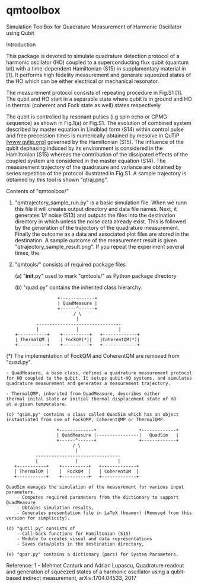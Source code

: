 # qmtoolbox
Simulation ToolBox for Quadrature Measurement of Harmonic Oscillator using Qubit

Introduction

This package is devoted to simulate quadrature detection protocol of a harmonic
oscilator (HO) coupled to a superconducting flux qubit (quantum bit) with 
a time-dependent Hamiltonian (S15) in supplamentary material in [1]. 
It performs high fedelity measurement and generate squeezed states of the HO
which can be either electrical or mechanical resonator.

The measurement protocol consists of repeating procedure in Fig.S1 [1]. 
The qubit and HO start in a separable state where qubit is in ground and HO 
in thermal (coherent and Fock state as well) states respectively.

The qubit is controlled by resonant pulses (i.g spin echo or CPMG sequence)
as shown in Fig.1(a) or Fig.S1. The evolution of combined system described by 
master equation in Lindblad form (S14) within control pulse and 
free precession times is numerically obtained by mesolve in QuTiP 
[www.qutip.org] governed by the Hamiltonian (S15). 
The influence of the qubit dephasing induced by its environment is considered 
in the Hamiltonian (S15) whereas the contribution of the dissipated effects 
of the coupled system are considered in the master equation (S14).
The measurement trajectory of the quadrature and variance are obtained by 
series repetition of the protocol illustrated in Fig.S1.
A sample trajectory is obtained by this tool is shown "qtraj.png".

Contents of "qmtoolbox/"

1) "qmtrajectory_sample_run.py" is a basic simulation file. 
When we runn this file it will creates output directory and data file names.
Next, it generates 1/f noise (S13) and outputs the files into the destination 
directory in which unless the noise data already exist. This is followed by 
the generation of the trajectory of the quadrature measurement. Finally 
the outcome as a data and associated plot files are stored in the destination. 
A sample outcome of the measurement result is given "qtrajectory_sample_result.png".
If you repeat the experiment several times, the 

2) "qmtools/" consists of required package files
	
	(a) "__init__.py" used to mark "qmtools/" as Python package directory
	
	(b) "quad.py" contains the inherited class hierarchy: 
	
					   +-------------+
					   | QuadMeasure |
					   +------^------+
					         / \
						 	  |
			   --------------------------------
			   |              |               |
	   +-----------+    +----------+   +-------------+
	   | ThermalQM |    | FockQM(*)|   |CoherentQM(*)|
	   +-----------+    +----------+   +-------------+
(*) The implementation of FockQM and CoherentQM are removed from "quad.py".
	
	- QuadMeasure, a base class, defines a quadrature measurement protocol 
	for HO coupled to the qubit. It setups qubit-HO systems, and simulates
	quadrature measurement and generates a measurement trajectory.
	
	- ThermalQMP, inherited from QuadMeasure, describes either 
	thermal inital state or initial thermal displacement state of HO
    at a given temperature.
	
	(c) "qsim.py" contains a class called QuadSim which has an object 
	instantiated from one of FockQMP, CoherentQMP or ThermalQMP. 

					   +-------------+                +-------------+
					   | QuadMeasure |----------------|   QuadSim   |
					   +------^------+                +-------------+
					         / \
						 	  |
			   --------------------------------
			   |              |               |
	   +-----------+    +----------+   +-------------+
	   | ThermalQM |    |  FockQM  |   | CoherentQM  |
	   +-----------+    +----------+   +-------------+
	
	QuadSim manages the simulation of the measurement for various input parameters. 
		- Computes required parameters from the dictionary to support QuadMeasure
		- Obtains simulation results, 
		- Generates presentation file in LaTeX (beamer) (Removed from this version for simplicity). 
		
	(d) "qutil.py" consists of 
		- Call-back functions for Hamiltonian (S15) 
		- Module to creates visual and data representations 
		- Saves data/plots in the destination directory, 
		
	(e) "qpar.py" contains a dictionary (pars) for System Parameters.

	
Reference:
1 - Mehmet Canturk and Adrian Lupascu, Quadrature readout and generation 
of squeezed states of a harmonic oscillator using a qubit-based indirect 
measurement, arXiv:1704.04533, 2017


